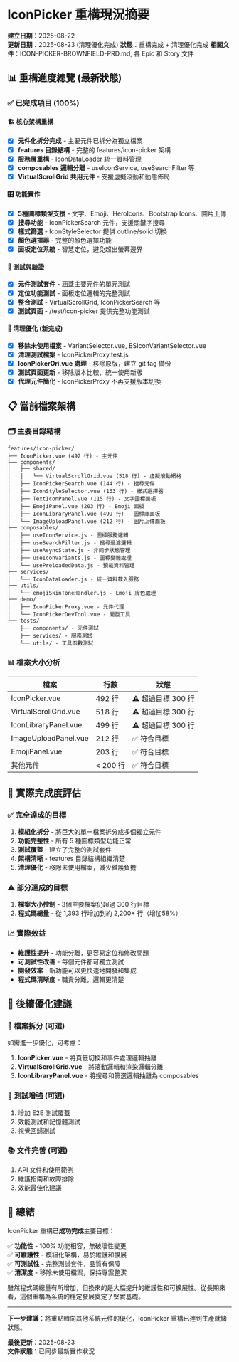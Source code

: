 # IconPicker 重構現況摘要

**建立日期**：2025-08-22  
**更新日期**：2025-08-23 (清理優化完成)
**狀態**：重構完成 + 清理優化完成
**相關文件**：ICON-PICKER-BROWNFIELD-PRD.md, 各 Epic 和 Story 文件

## 📊 重構進度總覽 (最新狀態)

### ✅ 已完成項目 (100%)

#### 🏗️ 核心架構重構
- [x] **元件化拆分完成** - 主要元件已拆分為獨立檔案
- [x] **features 目錄結構** - 完整的 features/icon-picker 架構
- [x] **服務層重構** - IconDataLoader 統一資料管理
- [x] **composables 邏輯分離** - useIconService, useSearchFilter 等
- [x] **VirtualScrollGrid 共用元件** - 支援虛擬滾動和動態佈局

#### 🎛️ 功能實作  
- [x] **5種圖標類型支援** - 文字、Emoji、HeroIcons、Bootstrap Icons、圖片上傳
- [x] **搜尋功能** - IconPickerSearch 元件，支援關鍵字搜尋
- [x] **樣式篩選** - IconStyleSelector 提供 outline/solid 切換
- [x] **顏色選擇器** - 完整的顏色選擇功能
- [x] **面板定位系統** - 智慧定位，避免超出螢幕邊界

#### 🧪 測試與驗證
- [x] **元件測試套件** - 涵蓋主要元件的單元測試
- [x] **定位功能測試** - 面板定位邏輯的完整測試
- [x] **整合測試** - VirtualScrollGrid, IconPickerSearch 等
- [x] **測試頁面** - /test/icon-picker 提供完整功能測試

#### 🧹 清理優化 (新完成)
- [x] **移除未使用檔案** - VariantSelector.vue, BSIconVariantSelector.vue
- [x] **清理測試檔案** - IconPickerProxy.test.js
- [x] **IconPickerOri.vue 處理** - 移除原版，建立 git tag 備份
- [x] **測試頁面更新** - 移除版本比較，統一使用新版
- [x] **代理元件簡化** - IconPickerProxy 不再支援版本切換

## 📋 當前檔案架構

### 🗂️ 主要目錄結構
```
features/icon-picker/
├── IconPicker.vue (492 行) - 主元件
├── components/
│   ├── shared/
│   │   └── VirtualScrollGrid.vue (518 行) - 虛擬滾動網格
│   ├── IconPickerSearch.vue (144 行) - 搜尋元件
│   ├── IconStyleSelector.vue (163 行) - 樣式選擇器
│   ├── TextIconPanel.vue (115 行) - 文字圖標面板
│   ├── EmojiPanel.vue (203 行) - Emoji 面板
│   ├── IconLibraryPanel.vue (499 行) - 圖標庫面板
│   └── ImageUploadPanel.vue (212 行) - 圖片上傳面板
├── composables/
│   ├── useIconService.js - 圖標服務邏輯
│   ├── useSearchFilter.js - 搜尋過濾邏輯
│   ├── useAsyncState.js - 非同步狀態管理
│   ├── useIconVariants.js - 圖標變體處理
│   └── usePreloadedData.js - 預載資料管理
├── services/
│   └── IconDataLoader.js - 統一資料載入服務
├── utils/
│   └── emojiSkinToneHandler.js - Emoji 膚色處理
├── demo/
│   ├── IconPickerProxy.vue - 元件代理
│   └── IconPickerDevTool.vue - 開發工具
└── tests/
    ├── components/ - 元件測試
    ├── services/ - 服務測試
    └── utils/ - 工具函數測試
```

### 📊 檔案大小分析
| 檔案 | 行數 | 狀態 |
|------|------|------|
| IconPicker.vue | 492 行 | ⚠️ 超過目標 300 行 |
| VirtualScrollGrid.vue | 518 行 | ⚠️ 超過目標 300 行 |
| IconLibraryPanel.vue | 499 行 | ⚠️ 超過目標 300 行 |
| ImageUploadPanel.vue | 212 行 | ✅ 符合目標 |
| EmojiPanel.vue | 203 行 | ✅ 符合目標 |
| 其他元件 | < 200 行 | ✅ 符合目標 |

## 🎯 實際完成度評估

### ✅ 完全達成的目標
1. **模組化拆分** - 將巨大的單一檔案拆分成多個獨立元件
2. **功能完整性** - 所有 5 種圖標類型功能正常
3. **測試覆蓋** - 建立了完整的測試套件
4. **架構清晰** - features 目錄結構組織清楚
5. **清理優化** - 移除未使用檔案，減少維護負擔

### ⚠️ 部分達成的目標  
1. **檔案大小控制** - 3個主要檔案仍超過 300 行目標
2. **程式碼總量** - 從 1,393 行增加到約 2,200+ 行（增加58%）

### 📈 實際效益
- **維護性提升** - 功能分離，更容易定位和修改問題
- **可測試性改善** - 每個元件都可獨立測試
- **開發效率** - 新功能可以更快速地開發和集成
- **程式碼清晰度** - 職責分離，邏輯更清楚

## 🚀 後續優化建議

### 📏 檔案拆分 (可選)
如需進一步優化，可考慮：
1. **IconPicker.vue** - 將頁籤切換和事件處理邏輯抽離
2. **VirtualScrollGrid.vue** - 將滾動邏輯和渲染邏輯分離
3. **IconLibraryPanel.vue** - 將搜尋和篩選邏輯抽離為 composables

### 🧪 測試增強 (可選)
1. 增加 E2E 測試覆蓋
2. 效能測試和記憶體測試
3. 視覺回歸測試

### 📚 文件完善 (可選)
1. API 文件和使用範例
2. 維護指南和故障排除
3. 效能最佳化建議

## 🎉 總結

IconPicker 重構已**成功完成**主要目標：

✅ **功能性** - 100% 功能相容，無破壞性變更  
✅ **可維護性** - 模組化架構，易於維護和擴展  
✅ **可測試性** - 完整測試套件，品質有保障  
✅ **清潔度** - 移除未使用檔案，保持專案整潔  

雖然程式碼總量有所增加，但換來的是大幅提升的維護性和可擴展性。從長期來看，這個重構為系統的穩定發展奠定了堅實基礎。

---

**下一步建議**：將重點轉向其他系統元件的優化，IconPicker 重構已達到生產就緒狀態。

**最後更新**：2025-08-23  
**文件狀態**：已同步最新實作狀況